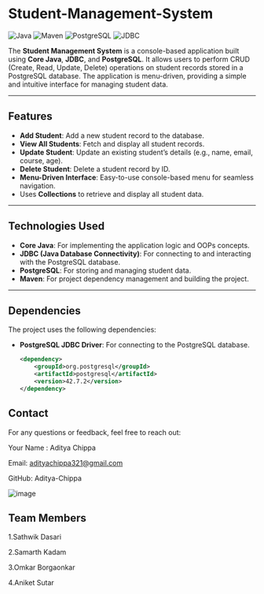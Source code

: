 # Student-Management-System

![Java](https://img.shields.io/badge/Java-21-blue)
![Maven](https://img.shields.io/badge/Maven-4.0.0-red)
![PostgreSQL](https://img.shields.io/badge/PostgreSQL-16-green)
![JDBC](https://img.shields.io/badge/JDBC-4.3-orange)


The **Student Management System** is a console-based application built using **Core Java**, **JDBC**, and **PostgreSQL**. It allows users to perform CRUD (Create, Read, Update, Delete) operations on student records stored in a PostgreSQL database. The application is menu-driven, providing a simple and intuitive interface for managing student data.

---

## Features

- **Add Student**: Add a new student record to the database.
- **View All Students**: Fetch and display all student records.
- **Update Student**: Update an existing student’s details (e.g., name, email, course, age).
- **Delete Student**: Delete a student record by ID.
- **Menu-Driven Interface**: Easy-to-use console-based menu for seamless navigation.
- Uses **Collections** to retrieve and display all student data.

---

## Technologies Used

- **Core Java**: For implementing the application logic and OOPs concepts.
- **JDBC (Java Database Connectivity)**: For connecting to and interacting with the PostgreSQL database.
- **PostgreSQL**: For storing and managing student data.
- **Maven**: For project dependency management and building the project.

---

## Dependencies

The project uses the following dependencies:

- **PostgreSQL JDBC Driver**: For connecting to the PostgreSQL database.
  ```xml
  <dependency>
      <groupId>org.postgresql</groupId>
      <artifactId>postgresql</artifactId>
      <version>42.7.2</version>
  </dependency>

 ## Contact
 
For any questions or feedback, feel free to reach out:

Your Name : Aditya Chippa

Email: adityachippa321@gmail.com

GitHub: Aditya-Chippa

![image](https://github.com/user-attachments/assets/da4016b7-93ee-44ab-a545-20a0fec9638d)

## Team Members

1.Sathwik Dasari

2.Samarth Kadam

3.Omkar Borgaonkar

4.Aniket Sutar
